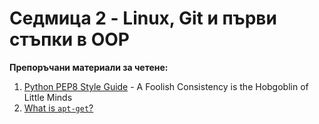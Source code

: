 # Седмица 2 - Linux, Git и първи стъпки в ОOP

**Препоръчани материали за четене:**

1. [Python PEP8 Style Guide](https://www.python.org/dev/peps/pep-0008/) - A Foolish Consistency is the Hobgoblin of Little Minds
2. [What is `apt-get`?](https://help.ubuntu.com/community/AptGet/Howto)
